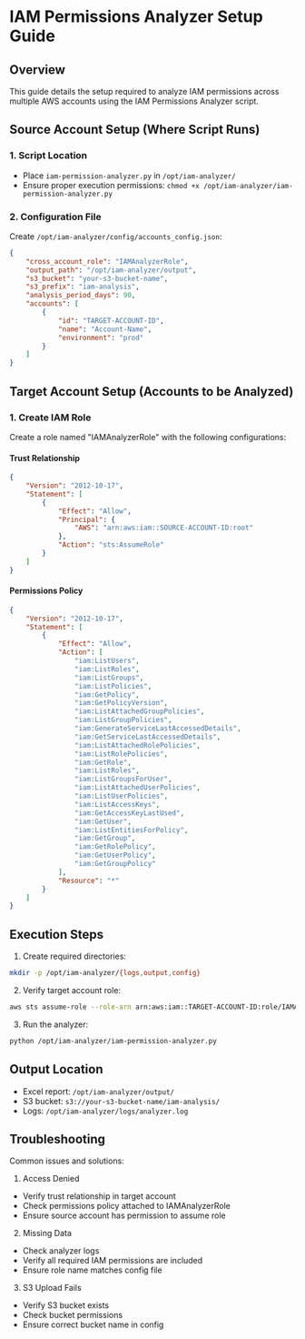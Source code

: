 # IAM Permissions Analyzer Setup Guide

## Overview
This guide details the setup required to analyze IAM permissions across multiple AWS accounts using the IAM Permissions Analyzer script.

## Source Account Setup (Where Script Runs)

### 1. Script Location
- Place `iam-permission-analyzer.py` in `/opt/iam-analyzer/`
- Ensure proper execution permissions: `chmod +x /opt/iam-analyzer/iam-permission-analyzer.py`

### 2. Configuration File
Create `/opt/iam-analyzer/config/accounts_config.json`:
```json
{
    "cross_account_role": "IAMAnalyzerRole",
    "output_path": "/opt/iam-analyzer/output",
    "s3_bucket": "your-s3-bucket-name",
    "s3_prefix": "iam-analysis",
    "analysis_period_days": 90,
    "accounts": [
        {
            "id": "TARGET-ACCOUNT-ID",
            "name": "Account-Name",
            "environment": "prod"
        }
    ]
}
```

## Target Account Setup (Accounts to be Analyzed)

### 1. Create IAM Role
Create a role named "IAMAnalyzerRole" with the following configurations:

#### Trust Relationship
```json
{
    "Version": "2012-10-17",
    "Statement": [
        {
            "Effect": "Allow",
            "Principal": {
                "AWS": "arn:aws:iam::SOURCE-ACCOUNT-ID:root"
            },
            "Action": "sts:AssumeRole"
        }
    ]
}
```

#### Permissions Policy
```json
{
    "Version": "2012-10-17",
    "Statement": [
        {
            "Effect": "Allow",
            "Action": [
                "iam:ListUsers",
                "iam:ListRoles",
                "iam:ListGroups",
                "iam:ListPolicies",
                "iam:GetPolicy",
                "iam:GetPolicyVersion",
                "iam:ListAttachedGroupPolicies",
                "iam:ListGroupPolicies",
                "iam:GenerateServiceLastAccessedDetails",
                "iam:GetServiceLastAccessedDetails",
                "iam:ListAttachedRolePolicies",
                "iam:ListRolePolicies",
                "iam:GetRole",
                "iam:ListRoles",
                "iam:ListGroupsForUser",
                "iam:ListAttachedUserPolicies",
                "iam:ListUserPolicies",
                "iam:ListAccessKeys",
                "iam:GetAccessKeyLastUsed",
                "iam:GetUser",
                "iam:ListEntitiesForPolicy",
                "iam:GetGroup",
                "iam:GetRolePolicy",
                "iam:GetUserPolicy",
                "iam:GetGroupPolicy"
            ],
            "Resource": "*"
        }
    ]
}
```

## Execution Steps

1. Create required directories:
```bash
mkdir -p /opt/iam-analyzer/{logs,output,config}
```

2. Verify target account role:
```bash
aws sts assume-role --role-arn arn:aws:iam::TARGET-ACCOUNT-ID:role/IAMAnalyzerRole --role-session-name TestSession
```

3. Run the analyzer:
```bash
python /opt/iam-analyzer/iam-permission-analyzer.py
```

## Output Location
- Excel report: `/opt/iam-analyzer/output/`
- S3 bucket: `s3://your-s3-bucket-name/iam-analysis/`
- Logs: `/opt/iam-analyzer/logs/analyzer.log`

## Troubleshooting

Common issues and solutions:

1. Access Denied
- Verify trust relationship in target account
- Check permissions policy attached to IAMAnalyzerRole
- Ensure source account has permission to assume role

2. Missing Data
- Check analyzer logs
- Verify all required IAM permissions are included
- Ensure role name matches config file

3. S3 Upload Fails
- Verify S3 bucket exists
- Check bucket permissions
- Ensure correct bucket name in config